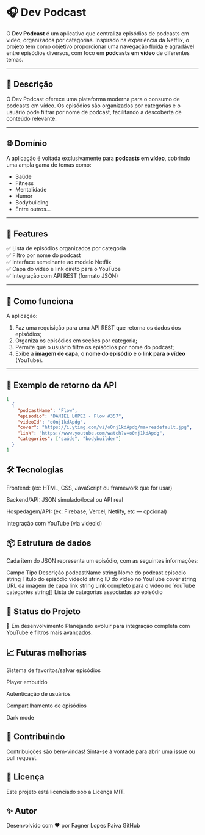 # 🎧 Dev Podcast

O **Dev Podcast** é um aplicativo que centraliza episódios de podcasts em vídeo, organizados por categorias. Inspirado na experiência da Netflix, o projeto tem como objetivo proporcionar uma navegação fluida e agradável entre episódios diversos, com foco em **podcasts em vídeo** de diferentes temas.

---

## 🧠 Descrição

O Dev Podcast oferece uma plataforma moderna para o consumo de podcasts em vídeo. Os episódios são organizados por categorias e o usuário pode filtrar por nome de podcast, facilitando a descoberta de conteúdo relevante.

---

## 🌐 Domínio

A aplicação é voltada exclusivamente para **podcasts em vídeo**, cobrindo uma ampla gama de temas como:

- Saúde
- Fitness
- Mentalidade
- Humor
- Bodybuilding
- Entre outros...

---

## 🚀 Features

✅ Lista de episódios organizados por categoria  
✅ Filtro por nome do podcast  
✅ Interface semelhante ao modelo Netflix  
✅ Capa do vídeo e link direto para o YouTube  
✅ Integração com API REST (formato JSON)  

---

## 🧭 Como funciona

A aplicação:

1. Faz uma requisição para uma API REST que retorna os dados dos episódios;
2. Organiza os episódios em seções por categoria;
3. Permite que o usuário filtre os episódios por nome do podcast;
4. Exibe a **imagem de capa**, o **nome do episódio** e o **link para o vídeo** (YouTube).

---

## 📡 Exemplo de retorno da API

```json
[
  {
    "podcastName": "Flow",
    "episodio": "DANIEL LOPEZ - Flow #357",
    "videoId": "o0nj1kdApdg",
    "cover": "https://i.ytimg.com/vi/o0nj1kdApdg/maxresdefault.jpg",
    "link": "https://www.youtube.com/watch?v=o0nj1kdApdg",
    "categories": ["saúde", "bodybuilder"]
  }
]
```
## 🛠️ Tecnologias
Frontend: (ex: HTML, CSS, JavaScript ou framework que for usar)

Backend/API: JSON simulado/local ou API real

Hospedagem/API: (ex: Firebase, Vercel, Netlify, etc — opcional)

Integração com YouTube (via videoId)

## 📦 Estrutura de dados
Cada item do JSON representa um episódio, com as seguintes informações:

Campo	Tipo	Descrição
podcastName	string	Nome do podcast
episodio	string	Título do episódio
videoId	string	ID do vídeo no YouTube
cover	string	URL da imagem de capa
link	string	Link completo para o vídeo no YouTube
categories	string[]	Lista de categorias associadas ao episódio
## 🧪 Status do Projeto
🚧 Em desenvolvimento
Planejando evoluir para integração completa com YouTube e filtros mais avançados.

## 📈 Futuras melhorias
Sistema de favoritos/salvar episódios

Player embutido

Autenticação de usuários

Compartilhamento de episódios

Dark mode

## 🤝 Contribuindo
Contribuições são bem-vindas! Sinta-se à vontade para abrir uma issue ou pull request.

## 📄 Licença
Este projeto está licenciado sob a Licença MIT.

## ✨ Autor
Desenvolvido com ❤️ por Fagner Lopes Paiva
GitHub

